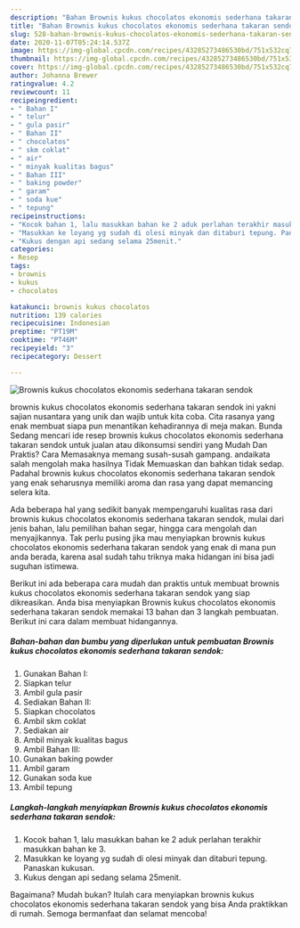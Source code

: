 ```yaml
---
description: "Bahan Brownis kukus chocolatos ekonomis sederhana takaran sendok | Resep Membuat Brownis kukus chocolatos ekonomis sederhana takaran sendok Yang Bikin Ngiler"
title: "Bahan Brownis kukus chocolatos ekonomis sederhana takaran sendok | Resep Membuat Brownis kukus chocolatos ekonomis sederhana takaran sendok Yang Bikin Ngiler"
slug: 528-bahan-brownis-kukus-chocolatos-ekonomis-sederhana-takaran-sendok-resep-membuat-brownis-kukus-chocolatos-ekonomis-sederhana-takaran-sendok-yang-bikin-ngiler
date: 2020-11-07T05:24:14.537Z
image: https://img-global.cpcdn.com/recipes/43285273486530bd/751x532cq70/brownis-kukus-chocolatos-ekonomis-sederhana-takaran-sendok-foto-resep-utama.jpg
thumbnail: https://img-global.cpcdn.com/recipes/43285273486530bd/751x532cq70/brownis-kukus-chocolatos-ekonomis-sederhana-takaran-sendok-foto-resep-utama.jpg
cover: https://img-global.cpcdn.com/recipes/43285273486530bd/751x532cq70/brownis-kukus-chocolatos-ekonomis-sederhana-takaran-sendok-foto-resep-utama.jpg
author: Johanna Brewer
ratingvalue: 4.2
reviewcount: 11
recipeingredient:
- " Bahan I"
- " telur"
- " gula pasir"
- " Bahan II"
- " chocolatos"
- " skm coklat"
- " air"
- " minyak kualitas bagus"
- " Bahan III"
- " baking powder"
- " garam"
- " soda kue"
- " tepung"
recipeinstructions:
- "Kocok bahan 1, lalu masukkan bahan ke 2 aduk perlahan terakhir masukkan bahan ke 3."
- "Masukkan ke loyang yg sudah di olesi minyak dan ditaburi tepung. Panaskan kukusan."
- "Kukus dengan api sedang selama 25menit."
categories:
- Resep
tags:
- brownis
- kukus
- chocolatos

katakunci: brownis kukus chocolatos 
nutrition: 139 calories
recipecuisine: Indonesian
preptime: "PT19M"
cooktime: "PT46M"
recipeyield: "3"
recipecategory: Dessert

---
```



![Brownis kukus chocolatos ekonomis sederhana takaran sendok](https://img-global.cpcdn.com/recipes/43285273486530bd/751x532cq70/brownis-kukus-chocolatos-ekonomis-sederhana-takaran-sendok-foto-resep-utama.jpg)


brownis kukus chocolatos ekonomis sederhana takaran sendok ini yakni sajian nusantara yang unik dan wajib untuk kita coba. Cita rasanya yang enak membuat siapa pun menantikan kehadirannya di meja makan.
Bunda Sedang mencari ide resep brownis kukus chocolatos ekonomis sederhana takaran sendok untuk jualan atau dikonsumsi sendiri yang Mudah Dan Praktis? Cara Memasaknya memang susah-susah gampang. andaikata salah mengolah maka hasilnya Tidak Memuaskan dan bahkan tidak sedap. Padahal brownis kukus chocolatos ekonomis sederhana takaran sendok yang enak seharusnya memiliki aroma dan rasa yang dapat memancing selera kita.

Ada beberapa hal yang sedikit banyak mempengaruhi kualitas rasa dari brownis kukus chocolatos ekonomis sederhana takaran sendok, mulai dari jenis bahan, lalu pemilihan bahan segar, hingga cara mengolah dan menyajikannya. Tak perlu pusing jika mau menyiapkan brownis kukus chocolatos ekonomis sederhana takaran sendok yang enak di mana pun anda berada, karena asal sudah tahu triknya maka hidangan ini bisa jadi suguhan istimewa.




Berikut ini ada beberapa cara mudah dan praktis untuk membuat brownis kukus chocolatos ekonomis sederhana takaran sendok yang siap dikreasikan. Anda bisa menyiapkan Brownis kukus chocolatos ekonomis sederhana takaran sendok memakai 13 bahan dan 3 langkah pembuatan. Berikut ini cara dalam membuat hidangannya.

<!--inarticleads1-->

##### Bahan-bahan dan bumbu yang diperlukan untuk pembuatan Brownis kukus chocolatos ekonomis sederhana takaran sendok:

1. Gunakan  Bahan I:
1. Siapkan  telur
1. Ambil  gula pasir
1. Sediakan  Bahan II:
1. Siapkan  chocolatos
1. Ambil  skm coklat
1. Sediakan  air
1. Ambil  minyak kualitas bagus
1. Ambil  Bahan III:
1. Gunakan  baking powder
1. Ambil  garam
1. Gunakan  soda kue
1. Ambil  tepung




<!--inarticleads2-->

##### Langkah-langkah menyiapkan Brownis kukus chocolatos ekonomis sederhana takaran sendok:

1. Kocok bahan 1, lalu masukkan bahan ke 2 aduk perlahan terakhir masukkan bahan ke 3.
1. Masukkan ke loyang yg sudah di olesi minyak dan ditaburi tepung. Panaskan kukusan.
1. Kukus dengan api sedang selama 25menit.




Bagaimana? Mudah bukan? Itulah cara menyiapkan brownis kukus chocolatos ekonomis sederhana takaran sendok yang bisa Anda praktikkan di rumah. Semoga bermanfaat dan selamat mencoba!
